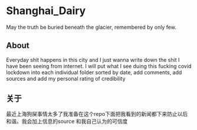 # Shanghai_Dairy
May the truth be buried beneath the glacier, remembered by only few.

## About 
Everyday shit happens in this city and I just wanna write down the shit I have been seeing from internet. I will put what I see duing this fucking covid lockdown into each individual folder sorted by date, add comments, add sources and add my personal rating of credibility 

## 关于
最近上海狗屎事情太多了我准备在这个repo下面把我看到的新闻都下来防止以后和谐。我会加上信息的source 和我自己认为的可信度

